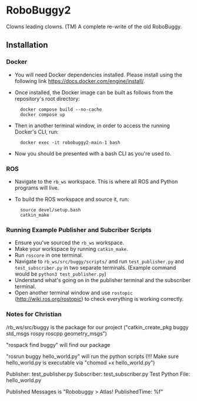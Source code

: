 # RoboBuggy2
Clowns leading clowns. (TM)
A complete re-write of the old RoboBuggy.

## Installation
### Docker
- You will need Docker dependencies installed. Please install using the following link https://docs.docker.com/engine/install/. 

- Once installed, the Docker image can be built as follows from the repository's root directory:

        docker compose build --no-cache
        docker compose up

- Then in another terminal window, in order to access the running Docker's CLI, run:

        docker exec -it robobuggy2-main-1 bash

- Now you should be presented with a bash CLI as you're used to.

### ROS
- Navigate to the `rb_ws` workspace. This is where all ROS and Python programs will live.
- To build the ROS workspace and source it, run:
        
        source devel/setup.bash
        catkin_make     
        
### Running Example Publisher and Subcriber Scripts
- Ensure you've sourced the `rb_ws` workspace.
- Make your workspace by running `catkin_make`.
- Run `roscore` in one terminal.
- Navigate to `rb_ws/src/buggy/scripts/` and run `test_publisher.py` and `test_subscriber.py` in two separate terminals. (Example command would be `python3 test_publisher.py`)
- Understand what's going on in the publisher terminal and the subscriber terminal.
- Open another terminal window and use `rostopic` (http://wiki.ros.org/rostopic) to check everything is working correctly.



### Notes for Christian
/rb_ws/src/buggy is the package for our project
("catkin_create_pkg buggy std_msgs rospy roscpp geometry_msgs")

"rospack find buggy" will find our package

"rosrun buggy hello_world.py" will run the python scripts
(!!! Make sure hello_world.py is executable via "chomod +x hello_world.py")

Publisher: test_publisher.py
Subscriber: test_subscriber.py
Test Python File: hello_world.py

Published Messages is "Robobuggy > Atlas! PublishedTime: %f"

